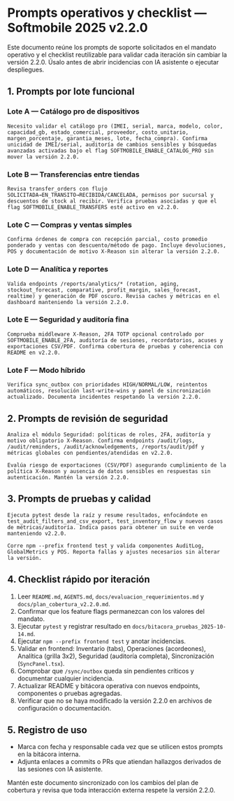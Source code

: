 # Prompts operativos y checklist — Softmobile 2025 v2.2.0

Este documento reúne los prompts de soporte solicitados en el mandato operativo y el checklist reutilizable para validar cada iteración sin cambiar la versión 2.2.0. Úsalo antes de abrir incidencias con IA asistente o ejecutar despliegues.

## 1. Prompts por lote funcional

### Lote A — Catálogo pro de dispositivos
```
Necesito validar el catálogo pro (IMEI, serial, marca, modelo, color, capacidad_gb, estado_comercial, proveedor, costo_unitario, margen_porcentaje, garantia_meses, lote, fecha_compra). Confirma unicidad de IMEI/serial, auditoría de cambios sensibles y búsquedas avanzadas activadas bajo el flag SOFTMOBILE_ENABLE_CATALOG_PRO sin mover la versión 2.2.0.
```

### Lote B — Transferencias entre tiendas
```
Revisa transfer_orders con flujo SOLICITADA→EN_TRANSITO→RECIBIDA/CANCELADA, permisos por sucursal y descuentos de stock al recibir. Verifica pruebas asociadas y que el flag SOFTMOBILE_ENABLE_TRANSFERS esté activo en v2.2.0.
```

### Lote C — Compras y ventas simples
```
Confirma órdenes de compra con recepción parcial, costo promedio ponderado y ventas con descuento/método de pago. Incluye devoluciones, POS y documentación de motivo X-Reason sin alterar la versión 2.2.0.
```

### Lote D — Analítica y reportes
```
Valida endpoints /reports/analytics/* (rotation, aging, stockout_forecast, comparative, profit_margin, sales_forecast, realtime) y generación de PDF oscuro. Revisa caches y métricas en el dashboard manteniendo la versión 2.2.0.
```

### Lote E — Seguridad y auditoría fina
```
Comprueba middleware X-Reason, 2FA TOTP opcional controlado por SOFTMOBILE_ENABLE_2FA, auditoría de sesiones, recordatorios, acuses y exportaciones CSV/PDF. Confirma cobertura de pruebas y coherencia con README en v2.2.0.
```

### Lote F — Modo híbrido
```
Verifica sync_outbox con prioridades HIGH/NORMAL/LOW, reintentos automáticos, resolución last-write-wins y panel de sincronización actualizado. Documenta incidentes respetando la versión 2.2.0.
```

## 2. Prompts de revisión de seguridad
```
Analiza el módulo Seguridad: políticas de roles, 2FA, auditoría y motivo obligatorio X-Reason. Confirma endpoints /audit/logs, /audit/reminders, /audit/acknowledgements, /reports/audit/pdf y métricas globales con pendientes/atendidas en v2.2.0.
```

```
Evalúa riesgo de exportaciones (CSV/PDF) asegurando cumplimiento de la política X-Reason y ausencia de datos sensibles en respuestas sin autenticación. Mantén la versión 2.2.0.
```

## 3. Prompts de pruebas y calidad
```
Ejecuta pytest desde la raíz y resume resultados, enfocándote en test_audit_filters_and_csv_export, test_inventory_flow y nuevos casos de métricas/auditoría. Indica pasos para obtener un suite en verde manteniendo v2.2.0.
```

```
Corre npm --prefix frontend test y valida componentes AuditLog, GlobalMetrics y POS. Reporta fallas y ajustes necesarios sin alterar la versión.
```

## 4. Checklist rápido por iteración

1. Leer `README.md`, `AGENTS.md`, `docs/evaluacion_requerimientos.md` y `docs/plan_cobertura_v2.2.0.md`.
2. Confirmar que los feature flags permanezcan con los valores del mandato.
3. Ejecutar `pytest` y registrar resultado en `docs/bitacora_pruebas_2025-10-14.md`.
4. Ejecutar `npm --prefix frontend test` y anotar incidencias.
5. Validar en frontend: Inventario (tabs), Operaciones (acordeones), Analítica (grilla 3x2), Seguridad (auditoría completa), Sincronización (`SyncPanel.tsx`).
6. Comprobar que `/sync/outbox` queda sin pendientes críticos y documentar cualquier incidencia.
7. Actualizar README y bitácora operativa con nuevos endpoints, componentes o pruebas agregadas.
8. Verificar que no se haya modificado la versión 2.2.0 en archivos de configuración o documentación.

## 5. Registro de uso

- Marca con fecha y responsable cada vez que se utilicen estos prompts en la bitácora interna.
- Adjunta enlaces a commits o PRs que atiendan hallazgos derivados de las sesiones con IA asistente.

Mantén este documento sincronizado con los cambios del plan de cobertura y revisa que toda interacción externa respete la versión 2.2.0.
